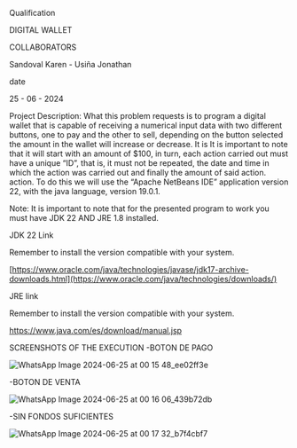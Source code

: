Qualification

DIGITAL WALLET

COLLABORATORS

Sandoval Karen - Usiña Jonathan

date

25 - 06 - 2024

Project Description: What this problem requests is to program a digital wallet that is capable of receiving a numerical input data with two different buttons, one to pay and the other to sell, depending on the button selected the amount in the wallet will increase or decrease. It is It is important to note that it will start with an amount of $100, in turn, each action carried out must have a unique “ID”, that is, it must not be repeated, the date and time in which the action was carried out and finally the amount of said action. action. To do this we will use the “Apache NetBeans IDE” application version 22, with the java language, version 19.0.1.

Note: It is important to note that for the presented program to work you must have JDK 22 AND JRE 1.8 installed.

JDK 22 Link

Remember to install the version compatible with your system.

[https://www.oracle.com/java/technologies/javase/jdk17-archive-downloads.html](https://www.oracle.com/java/technologies/downloads/)

JRE link

Remember to install the version compatible with your system.

https://www.java.com/es/download/manual.jsp

SCREENSHOTS OF THE EXECUTION
-BOTON DE PAGO 

![WhatsApp Image 2024-06-25 at 00 15 48_ee02ff3e](https://github.com/KarenSandova/Wallet_Project/assets/170487464/e6eecfdc-e017-4178-8fc2-9cf35d780867)

-BOTON DE VENTA 

![WhatsApp Image 2024-06-25 at 00 16 06_439b72db](https://github.com/KarenSandova/Wallet_Project/assets/170487464/d81ced45-083c-4ccc-b2fb-1ff55d7dee6f)

-SIN FONDOS SUFICIENTES

![WhatsApp Image 2024-06-25 at 00 17 32_b7f4cbf7](https://github.com/KarenSandova/Wallet_Project/assets/170487464/d7fb8081-e98e-426f-bbf2-2f07e34ed4a7)


